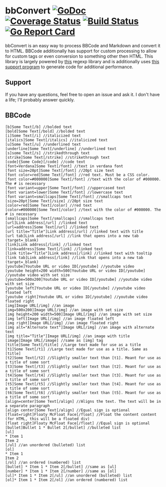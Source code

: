 # bbConvert [![GoDoc](https://godoc.org/github.com/CalebQ42/bbConvert?status.svg)](https://godoc.org/github.com/CalebQ42/bbConvert) [![Coverage Status](https://coveralls.io/repos/github/CalebQ42/bbConvert/badge.svg?branch=master)](https://coveralls.io/github/CalebQ42/bbConvert?branch=master) [![Build Status](https://travis-ci.org/CalebQ42/bbConvert.svg?branch=master)](https://travis-ci.org/CalebQ42/bbConvert) [![Go Report Card](https://goreportcard.com/badge/github.com/CalebQ42/bbConvert)](https://goreportcard.com/report/github.com/CalebQ42/bbConvert)

bbConvert is an easy way to process BBCode and Markdown and convert it to HTML. BBCode additionally has support for custom processing to allow for custom tags or even conversion to something other then HTML. This library is largely powered by [this](https://github.com/dlclark/regexp2) regexp library and is additionally uses [this support program](https://github.com/dlclark/regexp2cg) to generate code for additional performance.

## Support

If you have any questions, feel free to open an issue and ask it. I don't have a life; I'll probably answer quickly.

## BBCode

```BBCode
[b]Some Text[/b] //bolded text
[bold]Some Text[/bold] //bolded text
[i]Some Text[/i] //italicized text
[italics]Some Text[/italics] //italicized text
[u]Some Text[/u] //underlined text
[underline]Some Text[/underline] //underlined text
[s]some Text[/s] //strikedthrough text
[strike]Some Text[/strike] //strikethrough text
[code]{Some Code}[/code] //code text
[font=Verdana]Some Text[/font] //text in verdana font
[font size=20pt]Some Text[/font] //20pt size text
[font color=red]Some Text[/font] //red text. Must be a CSS color.
[font color=#000000]Some Text[/font] //text with the color of #000000. The # is necessary
[font variant=upper]Some Text[/font] //uppercased text
[font variant=lower]Some Text[/font] //lowercase text
[font variant=smallcaps]Some Text[/font] //smallcaps text
[size=20pt]Some Text[/size] //20pt size text
[color=red]Some Text[/color] //red text
[color=#000000]Some Text[/color] //text with the color of #000000. The # is necessary
[smallcaps]Some Text[/smallcaps] //smallcaps text
[url]Link address[/url] //linked text
[url=address]Some Text[/url] //linked text
[url title="Title"]Link address[/url] //linked text with title
[url tab]Link address[/url] //link that opens into a new tab (target=_blank)
[link]Link address[/link] //linked text
[link=address]Some Text[/link] //linked text
[link title="Title"]Link address[/link] //linked text with tooltip
[link tab]Link address[/link] //link that opens into a new tab (target=_blank)
[youtube]Youtube URL or video ID[/youtube] //youtube video
[youtube height=200 width=500]Youtube URL or video ID[/youtube] //youtube video with set size
[youtube=500x200]Youtube URL or video ID[/youtube] //youtube video with set size
[youtube left]Youtube URL or video ID[/youtube] //youtube video floated left
[youtube right]Youtube URL or video ID[/youtube] //youtube video floated right
[img]Image URL[/img] //an image
[img=500x200]Image URL[/img] //an image with set size
[img height=200 width=500]Image URL[/img] //an image with set size
[img left]Image URL[/img] //an image floated left
[img right]Image URL[/img] //an image floated right
[img alt="Alternate text"]Image URL[/img] //an image with alternate text
[img title="Title"]Image URL[/img] //an image with title
[image]Image URL[/image] //same as [img] tag
[title]Some Text[/title] //Large text made for use as a title
[t1]Some Text[/t1] //Large text made for use as a title. Same as [title]
[t2]Some Text[/t2] //Slightly smaller text than [t1]. Meant for use as a title of some sort
[t3]Some Text[/t3] //Slightly smaller text than [t2]. Meant for use as a title of some sort
[t4]Some Text[/t4] //Slightly smaller text than [t3]. Meant for use as a title of some sort
[t5]Some Text[/t5] //Slightly smaller text than [t4]. Meant for use as a title of some sort
[t6]Some Text[/t6] //Slightly smaller text than [t5]. Meant for use as a title of some sort
[align=center]Some Text[/align] //Aligns the text. The text will be in a separate paragraph
[align center]Some Text[/align] //Equal sign is optional
[float=right]Floaty McFloat Face[/float] //Float the content content (for HTML, this will be a floated div)
[float right]Floaty McFloat Face[/float] //Equal sign is optional
[bullet]Bullet 1 * Bullet 2[/bullet] //bulleted list
[ul]
* Item 1
Item 2
[/ul] //an unordered (bulleted) list
[ol]
* Item 1
Item 2
[/ol] //an ordered (numbered) list
[bullet] * Item 1 * Item 2[/bullet] //same as [ul]
[number] * Item 1 * Item 2[/number] //same as [ol]
[ul]* Item 1 * Item 2[/ul] //an unordered (bulleted) list
[ol]* Item 1 * Item 2[/ol] //an ordered (numbered) list
```
